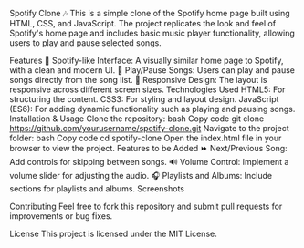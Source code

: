 Spotify Clone 🎶
This is a simple clone of the Spotify home page built using HTML, CSS, and JavaScript. The project replicates the look and feel of Spotify's home page and includes basic music player functionality, allowing users to play and pause selected songs.

Features
🎨 Spotify-like Interface: A visually similar home page to Spotify, with a clean and modern UI.
🎵 Play/Pause Songs: Users can play and pause songs directly from the song list.
📄 Responsive Design: The layout is responsive across different screen sizes.
Technologies Used
HTML5: For structuring the content.
CSS3: For styling and layout design.
JavaScript (ES6): For adding dynamic functionality such as playing and pausing songs.
Installation & Usage
Clone the repository:
bash
Copy code
git clone https://github.com/yourusername/spotify-clone.git
Navigate to the project folder:
bash
Copy code
cd spotify-clone
Open the index.html file in your browser to view the project.
Features to be Added
⏩ Next/Previous Song: Add controls for skipping between songs.
🔊 Volume Control: Implement a volume slider for adjusting the audio.
🎧 Playlists and Albums: Include sections for playlists and albums.
Screenshots

Contributing
Feel free to fork this repository and submit pull requests for improvements or bug fixes.

License
This project is licensed under the MIT License.
